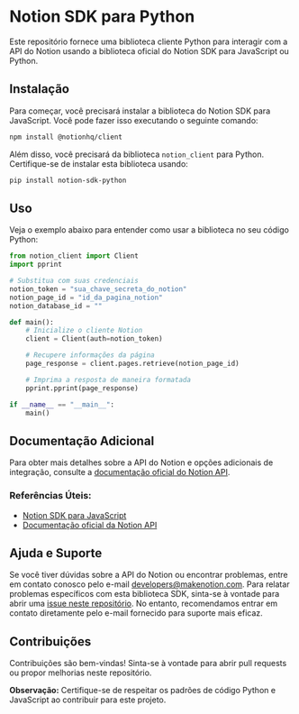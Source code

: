 # Notion SDK para Python

Este repositório fornece uma biblioteca cliente Python para interagir com a API do Notion usando a biblioteca oficial do Notion SDK para JavaScript ou Python.

## Instalação

Para começar, você precisará instalar a biblioteca do Notion SDK para JavaScript. Você pode fazer isso executando o seguinte comando:

```bash
npm install @notionhq/client
```

Além disso, você precisará da biblioteca `notion_client` para Python. Certifique-se de instalar esta biblioteca usando:

```bash
pip install notion-sdk-python
```

## Uso

Veja o exemplo abaixo para entender como usar a biblioteca no seu código Python:

```python
from notion_client import Client
import pprint

# Substitua com suas credenciais
notion_token = "sua_chave_secreta_do_notion"
notion_page_id = "id_da_pagina_notion"
notion_database_id = ""

def main():
    # Inicialize o cliente Notion
    client = Client(auth=notion_token)

    # Recupere informações da página
    page_response = client.pages.retrieve(notion_page_id)

    # Imprima a resposta de maneira formatada
    pprint.pprint(page_response)

if __name__ == "__main__":
    main()
```

## Documentação Adicional

Para obter mais detalhes sobre a API do Notion e opções adicionais de integração, consulte a [documentação oficial do Notion API](https://developers.notion.com/).

### Referências Úteis:

- [Notion SDK para JavaScript](https://github.com/makenotion/notion-sdk-js)
- [Documentação oficial da Notion API](https://developers.notion.com/)

## Ajuda e Suporte

Se você tiver dúvidas sobre a API do Notion ou encontrar problemas, entre em contato conosco pelo e-mail developers@makenotion.com. Para relatar problemas específicos com esta biblioteca SDK, sinta-se à vontade para abrir uma [issue neste repositório](https://github.com/makenotion/notion-sdk-python/issues). No entanto, recomendamos entrar em contato diretamente pelo e-mail fornecido para suporte mais eficaz.

## Contribuições

Contribuições são bem-vindas! Sinta-se à vontade para abrir pull requests ou propor melhorias neste repositório.

**Observação:** Certifique-se de respeitar os padrões de código Python e JavaScript ao contribuir para este projeto.
